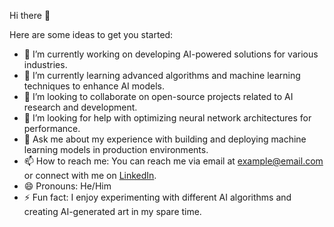 Hi there 👋


Here are some ideas to get you started:

- 🔭 I’m currently working on developing AI-powered solutions for various industries.
- 🌱 I’m currently learning advanced algorithms and machine learning techniques to enhance AI models.
- 👯 I’m looking to collaborate on open-source projects related to AI research and development.
- 🤔 I’m looking for help with optimizing neural network architectures for performance.
- 💬 Ask me about my experience with building and deploying machine learning models in production environments.
- 📫 How to reach me: You can reach me via email at [example@email.com](mailto:example@email.com) or connect with me on [LinkedIn](https://www.linkedin.com/in/example).
- 😄 Pronouns: He/Him
- ⚡ Fun fact: I enjoy experimenting with different AI algorithms and creating AI-generated art in my spare time.

